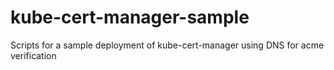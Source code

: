 # kube-cert-manager-sample

Scripts for a sample deployment of kube-cert-manager using DNS for acme verification
